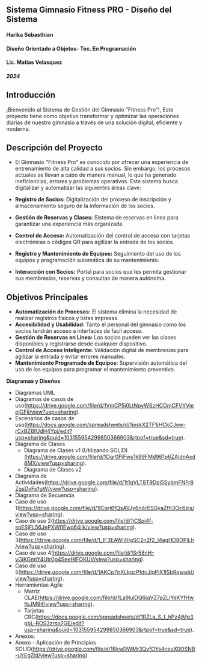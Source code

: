 ## Sistema Gimnasio Fitness PRO - Diseño del Sistema
#### Harika Sebasthian
#### Diseño Orientado a Objetos- Tec. En Programación
#### Lic. Matias Velasquez
##### 2024
###
## Introducción
¡Bienvenido al Sistema de Gestión del Gimnasio "Fitness Pro"!, Este proyecto tiene como objetivo transformar y optimizar las operaciones diarias de nuestro gimnasio a través de una solución digital, eficiente y moderna.

## Descripción del Proyecto

- El Gimnasio "Fitness Pro" es conocido por ofrecer una experiencia de entrenamiento de alta calidad a sus socios. Sin embargo, los procesos actuales se llevan a cabo de manera manual, lo que ha generado ineficiencias, errores y problemas operativos. Este sistema busca digitalizar y automatizar las siguientes áreas clave:

- **Registro de Socios:** Digitalización del proceso de inscripción y almacenamiento seguro de la información de los socios.
- **Gestión de Reservas y Clases:** Sistema de reservas en línea para garantizar una experiencia más organizada.
- **Control de Acceso:** Automatización del control de acceso con tarjetas electrónicas o códigos QR para agilizar la entrada de los socios.
- **Registro y Mantenimiento de Equipos:** Seguimiento del uso de los equipos y programación automática de su mantenimiento.
- **Interacción con Socios:** Portal para socios que les permita gestionar sus membresías, reservas y consultas de manera autónoma.

## Objetivos Principales

- **Automatización de Procesos:** El sistema elimina la necesidad de realizar registros físicos y listas impresas.
- **Accesibilidad y Usabilidad:** Tanto el personal del gimnasio como los socios tendrán acceso a interfaces de facíl acceso.
- **Gestión de Reservas en Línea:** Los socios pueden ver las clases disponibles y registrarse desde cualquier dispositivo.
- **Control de Acceso Inteligente:** Validación digital de membresías para agilizar la entrada y evitar errores manuales.
- **Mantenimiento Programado de Equipos:** Supervisión automática del uso de los equipos para programar el mantenimiento preventivo.
                             
**Diagramas y Diseños**

- Diagramas UML
- Diagramas de casos de uso(https://drive.google.com/file/d/1VmCP5j0LtNpyWSzHCOmCFVYVieojGFji/view?usp=sharing).
- Escenarios de casos de uso(https://docs.google.com/spreadsheets/d/1ieskX2TF1jHCkCJew-rCxBZ6fUdH4Ypj/edit?usp=sharing&ouid=103155954299850366903&rtpof=true&sd=true).
- Diagrama de Clases
  - Diagrama de Clases v1 (Utilizando SOLID)(https://drive.google.com/file/d/1Ogr0PiFws1k99FMd961p6ZAIdnAxd8MX/view?usp=sharing).
  - Diagrama de Clases v2
- Diagrama de Actividades(https://drive.google.com/file/d/1t1qVLT8T9Dpj5SybmFNFr8ZgsDvFp1gW/view?usp=sharing).
- Diagrama de Secuencia
- Caso de uso 1(https://drive.google.com/file/d/1ICqrj6fQsAVJy6n4rESGyaZfh3Oc6zjs/view?usp=sharing).
- Caso de uso 2(https://drive.google.com/file/d/1jCSpi4f-soESjFL56JePXWl1Ewo64iik/view?usp=sharing).
- Caso de uso 3(https://drive.google.com/file/d/1_IF3EAWI4IigSC2n2f2_l4agHD8OPiLh/view?usp=sharing).
- Caso de uso 4(https://drive.google.com/file/d/1Sr58nH-vGiKGmtY4Utr0p4SeeHIFOKUV/view?usp=sharing).
- Caso de uso 5(https://drive.google.com/file/d/1AKCp7irXLkqcPfdcJlqPiX1lSbRqwwkl/view?usp=sharing).
- Herramientas Agile
  - Matriz CLAE(https://drive.google.com/file/d/1La9lulDQ6jgVZ7pZLlYeXYfHwfbJM9if/view?usp=sharing).
  - Tarjetas CRC(https://docs.google.com/spreadsheets/d/1RZLa_S_f_hPz4jMp3gbL-ROS3zrso7GE/edit?usp=sharing&ouid=103155954299850366903&rtpof=true&sd=true).
- Anexos:
- Anexo - Aplicación de Principios SOLID(https://drive.google.com/file/d/1BkwDWMr3QvfOYs4ceuX0OSNB-uYEgZld/view?usp=sharing).

